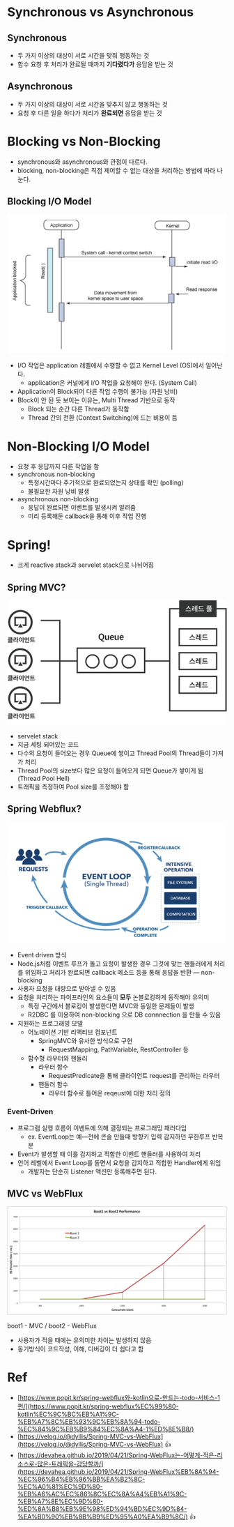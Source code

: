 # Synchronous vs Asynchronous

## Synchronous

- 두 가지 이상의 대상이 서로 시간을 맞춰 행동하는 것
- 함수 요청 후 처리가 완료될 때까지 **기다렸다가** 응답을 받는 것

## Asynchronous

- 두 가지 이상의 대상이 서로 시간을 맞추지 않고 행동하는 것
- 요청 후 다른 일을 하다가 처리가 **완료되면** 응답을 받는 것

# Blocking vs Non-Blocking

- synchronous와 asynchronous와 관점이 다르다.
- blocking, non-blocking은 직접 제어할 수 없는 대상을 처리하는 방법에 따라 나눈다.

## Blocking I/O Model

![blocking.png](/static/TIL/backend/blocking.png)

- I/O 작업은 application 레벨에서 수행할 수 없고 Kernel Level (OS)에서 일어난다.
    - application은 커널에게 I/O 작업을 요청해야 한다. (System Call)
- Application이 Block되어 다른 작업 수행이 불가능 (자원 낭비)
- Block이 안 된 듯 보이는 이유는, Multi Thread 기반으로 동작
    - Block 되는 순간 다른 Thread가 동작함
    - Thread 간의 전환 (Context Switching)에 드는 비용이 듬

# Non-Blocking I/O Model

- 요청 후 응답까지 다른 작업을 함
- synchronous non-blocking
    - 특정시간마다 주기적으로 완료되었는지 상태를 확인 (polling)
    - 불필요한 자원 낭비 발생
- asynchronous non-blocking
    - 응답이 완료되면 이벤트를 발생시켜 알려줌
    - 미리 등록해둔 callback을 통해 이후 작업 진행

# Spring!

- 크게 reactive stack과 servelet stack으로 나뉘어짐

## Spring MVC?

![spring_mvc.png](/static/TIL/backend/spring_mvc.png)

- servelet stack
- 지금 세팅 되어있는 코드
- 다수의 요청이 들어오는 경우 Queue에 쌓이고 Thread Pool의 Thread들이 가져가 처리
- Thread Pool의 size보다 많은 요청이 들어오게 되면 Queue가 쌓이게 됨 (Thread Pool Hell)
- 트래픽을 측정하여 Pool size를 조정해야 함

## Spring Webflux?

![event_loop.png](/static/TIL/backend/event_loop.png)

- Event driven 방식
- Node.js처럼 이벤트 루프가 돌고 요청이 발생한 경우 그것에 맞는 핸들러에게 처리를 위임하고 처리가 완료되면 callback 메소드 등을 통해 응답을 반환 — non-blocking
- 사용자 요청을 대량으로 받아낼 수 있음
- 요청을 처리하는 파이프라인의 요소들이 **모두** 논블로킹하게 동작해야 유의미
    - 특정 구간에서 블로킹이 발생한다면 MVC와 동일한 문제들이 발생
    - R2DBC 를 이용하여 non-blocking 으로 DB connnection 을 만들 수 있음
- 지원하는 프로그래밍 모델
    - 어노테이션 기반 리액티브 컴포넌트
        - SpringMVC와 유사한 방식으로 구현
            - RequestMapping, PathVariable, RestController 등
    - 함수형 라우터와 핸들러
        - 라우터 함수
            - RequestPredicate을 통해 클라이언트 request를 관리하는 라우터
        - 핸들러 함수
            - 라우터 함수로 틀어온 reqeust에 대한 처리 정의

### Event-Driven

- 프로그램 실행 흐름이 이벤트에 의해 결정되는 프로그래밍 패러다임
    - ex. EventLoop는 예—전에 콘솔 만들때 방향키 입력 감지하던 무한루프 반복문
- Event가 발생할 때 이를 감지하고 적합한 이벤트 핸들러를 사용하여 처리
- 언어 레벨에서 Event Loop를 돌면서 요청을 감지하고 적합한 Handler에게 위임
    - 개발자는 단순히 Listener 액션만 등록해주면 된다.

## MVC vs WebFlux

![MVC_vs_Webflux.png](/static/TIL/backend/MVC_vs_Webflux.png)

boot1 - MVC / boot2 - WebFlux

- 사용자가 적을 때에는 유의미한 차이는 발생하지 않음
- 동기방식이 코드작성, 이해, 디버깅이 더 쉽다고 함

# Ref

- [https://www.popit.kr/spring-webflux와-kotlin으로-만드는-todo-서비스-1편/](https://www.popit.kr/spring-webflux%EC%99%80-kotlin%EC%9C%BC%EB%A1%9C-%EB%A7%8C%EB%93%9C%EB%8A%94-todo-%EC%84%9C%EB%B9%84%EC%8A%A4-1%ED%8E%B8/)
- [https://velog.io/@dyllis/Spring-MVC-vs-WebFlux](https://velog.io/@dyllis/Spring-MVC-vs-WebFlux) 👍
- [https://devahea.github.io/2019/04/21/Spring-WebFlux는-어떻게-적은-리소스로-많은-트래픽을-감당할까/](https://devahea.github.io/2019/04/21/Spring-WebFlux%EB%8A%94-%EC%96%B4%EB%96%BB%EA%B2%8C-%EC%A0%81%EC%9D%80-%EB%A6%AC%EC%86%8C%EC%8A%A4%EB%A1%9C-%EB%A7%8E%EC%9D%80-%ED%8A%B8%EB%9E%98%ED%94%BD%EC%9D%84-%EA%B0%90%EB%8B%B9%ED%95%A0%EA%B9%8C/) 👍
